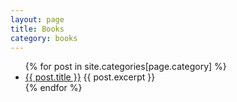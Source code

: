 ```yaml
---
layout: page
title: Books
category: books
---
```

<ul>
    {% for post in site.categories[page.category] %}
    <li>
        <a href="{{ post.url }}">{{ post.title }}</a>
        {{ post.excerpt }}
    </li>
    {% endfor %}
</ul>